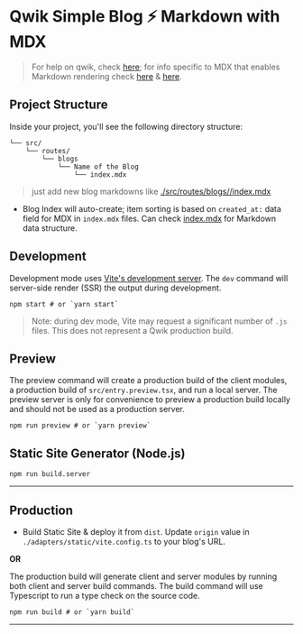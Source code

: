 # Qwik Simple Blog ⚡️ Markdown with MDX

> For help on qwik, check [here](https://qwik.dev/); for info specific to MDX that enables Markdown rendering check [here](https://qwik.dev/docs/guides/mdx/) & [here](https://mdxjs.com/).

## Project Structure

Inside your project, you'll see the following directory structure:

```
└── src/
    └── routes/
        └── blogs
            └── Name of the Blog
                └── index.mdx
```

> just add new blog markdowns like [./src/routes/blogs/<blog-name-directory>/index.mdx](src/routes/blogs/first-blog/index.mdx)

* Blog Index will auto-create; item sorting is based on `created_at:` data field for MDX in `index.mdx` files. Can check [index.mdx](src/routes/blogs/blog-with-qwik/index.mdx) for Markdown data structure.


## Development

Development mode uses [Vite's development server](https://vitejs.dev/). The `dev` command will server-side render (SSR) the output during development.

```shell
npm start # or `yarn start`
```

> Note: during dev mode, Vite may request a significant number of `.js` files. This does not represent a Qwik production build.

## Preview

The preview command will create a production build of the client modules, a production build of `src/entry.preview.tsx`, and run a local server. The preview server is only for convenience to preview a production build locally and should not be used as a production server.

```shell
npm run preview # or `yarn preview`
```

## Static Site Generator (Node.js)

```shell
npm run build.server
```

---

## Production

* Build Static Site & deploy it from `dist`. Update `origin` value in `./adapters/static/vite.config.ts` to your blog's URL.

**OR**

The production build will generate client and server modules by running both client and server build commands. The build command will use Typescript to run a type check on the source code.

```shell
npm run build # or `yarn build`
```

---
